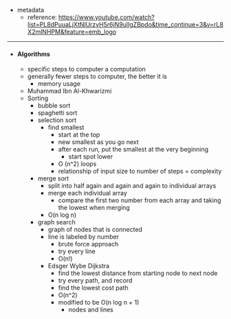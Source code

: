 - metadata
	- reference: https://www.youtube.com/watch?list=PL8dPuuaLjXtNlUrzyH5r6jN9ulIgZBpdo&time_continue=3&v=rL8X2mlNHPM&feature=emb_logo

---

- #### Algorithms
	- specific steps to computer a computation
	- generally fewer steps to computer, the better it is
		- memory usage
	- Muhammad Ibn Al-Khwarizmi
	- Sorting
		- bubble sort
		- spaghetti sort
		- selection sort
			- find smallest
				- start at the top
				- new smallest as you go next
				- after each run, put the smallest at the very beginning
					- start spot lower
				- O (n^2) loops
				- relationship of input size to number of steps = complexity
		- merge sort
			- split into half again and again and again to individual arrays
			- merge each individual array
				- compare the first two number from each array and taking the lowest when merging
			- O(n log n)
		- graph search
			- graph of nodes that is connected
			- line is labeled by number
				- brute force approach
				- try every line
				- O(n!)
			- Edsger Wybe Dijkstra
				- find the lowest distance from starting node to next node
				- try every path, and record
				- find the lowest cost path
				- O(n^2)
				- modified to be O(n log n + 1)
					- nodes and lines
	